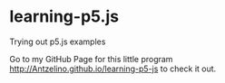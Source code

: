 # learning-p5.js
Trying out p5.js examples

Go to my GitHub Page for this little program http://Antzelino.github.io/learning-p5-js to check it out.
